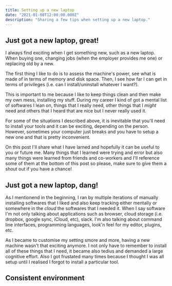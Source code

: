 ```yaml
---
title: Setting up a new laptop
date: "2021-01-08T12:00:00.000Z"
description: "Sharing a few tips when setting up a new laptop."
---
```


## Just got a new laptop, great!

I always find exciting when I get something new, such as a new laptop. When
buying one, changing jobs (when the employer provides me one) or replacing old
by a new.

The first thing I like to do is to assess the machine's power, see what is made
of in terms of memory and disk space. Then, I see how far I can get in terms of
privileges (i.e. can I install/uninstall whatever I want?).

This is important to me because I like to keep things clean and then make my own
mess, installing my stuff. During my career I kind of got a mental list of
softwares I lean on, things that I really need, other things that I _might_ need
and others that I heard that are nice but I never really used it.

For some of the situations I described above, it is inevitable that you'll need
to install your tools and it can be exciting, depending on the person. However,
sometimes your computer just breaks and you have to setup a new one and that is
pretty inconvenient.

On this post I'll share what I have larned and hopefully it can be useful to you
or future me. Many things that I learned were trying and error but also many
things were learned from friends and co-workers and I'll reference some of them
at the bottom of this post so please, make sure to give them a shout out if you
have a chance!

## Just got a new laptop, dang!

As I mentionend in the beginning, I ran by multiple iterations of manually
installing softwares that I liked and also keep tracking either mentally or
somewhere in the _cloud_ the softwares that I needed it. When I say software I'm
not only talking about applications such as browser, cloud storage (i.e.
dropbox, google sync, iCloud, etc), slack. I'm
also talking about command line interfaces, programming languages, look'n feel
for my editor, plugins, etc.

As I became to customise my setting smore and more, having a new machine wasn't
that exciting anymore. I not only have to remember to install all of these
things that I need, it became also tedius and demanded a large cognitive effort.
Also I got frustated many times because I thought I was all setup until I
realised I forgot to install a particular tool.

## Consistent environment
